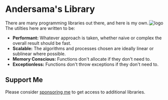 Andersama's Library
===================

<a href="https://github.com/Andersama-Library/open-source">
 <img style="float: right" alt="logo" src="https://github.com/Andersama-Library/open-source/assets/25020235/7de0b5da-9377-4109-81c4-9eef31866c3f">
 <!--<img style="float: right" alt="logo" src="https://github.com/Andersama/Andersama/assets/25020235/9a783e1b-9039-4b4e-b9e4-073d3344102a">-->
</a>

There are many programming libraries out there, and here is my own. The utilties here are written to be:
* **Performant:** Whatever approach is taken, whether naive or complex the overall result should be fast.
* **Scalable:** The algorithms and processes chosen are ideally linear or sublinear where possible.
* **Memory Conscious:** Functions don't allocate if they don't need to.
* **Exceptionless:** Functions don't throw exceptions if they don't need to.

Support Me
-------------------

Please consider [sponsoring me](https://github.com/sponsors/Andersama) to get access to additional libraries.

